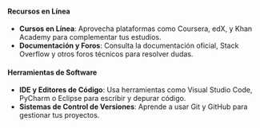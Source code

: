 
#### Recursos en Línea

- **Cursos en Línea**: Aprovecha plataformas como Coursera, edX, y Khan Academy para complementar tus estudios.
- **Documentación y Foros**: Consulta la documentación oficial, Stack Overflow y otros foros técnicos para resolver dudas.

#### Herramientas de Software

- **IDE y Editores de Código**: Usa herramientas como Visual Studio Code, PyCharm o Eclipse para escribir y depurar código.
- **Sistemas de Control de Versiones**: Aprende a usar Git y GitHub para gestionar tus proyectos.
